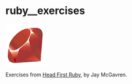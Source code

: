 # ruby__exercises
![](ruby-logo.png)

Exercises from [Head First Ruby](https://headfirstruby.com/), by Jay McGavren.